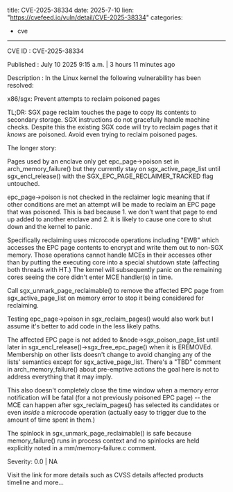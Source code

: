  
title: CVE-2025-38334
date: 2025-7-10
lien: "https://cvefeed.io/vuln/detail/CVE-2025-38334"
categories:
  - cve
---

CVE ID : CVE-2025-38334

Published :  July 10
2025
9:15 a.m. | 3 hours
11 minutes ago

Description : In the Linux kernel
the following vulnerability has been resolved:

x86/sgx: Prevent attempts to reclaim poisoned pages

TL;DR: SGX page reclaim touches the page to copy its contents to
secondary storage. SGX instructions do not gracefully handle machine
checks. Despite this
the existing SGX code will try to reclaim pages
that it _knows_ are poisoned. Avoid even trying to reclaim poisoned pages.

The longer story:

Pages used by an enclave only get epc_page->poison set in
arch_memory_failure() but they currently stay on sgx_active_page_list until
sgx_encl_release()
with the SGX_EPC_PAGE_RECLAIMER_TRACKED flag untouched.

epc_page->poison is not checked in the reclaimer logic meaning that
if other
conditions are met
an attempt will be made to reclaim an EPC page that was
poisoned.  This is bad because 1. we don't want that page to end up added
to another enclave and 2. it is likely to cause one core to shut down
and the kernel to panic.

Specifically
reclaiming uses microcode operations including "EWB" which
accesses the EPC page contents to encrypt and write them out to non-SGX
memory.  Those operations cannot handle MCEs in their accesses other than
by putting the executing core into a special shutdown state (affecting
both threads with HT.)  The kernel will subsequently panic on the
remaining cores seeing the core didn't enter MCE handler(s) in time.

Call sgx_unmark_page_reclaimable() to remove the affected EPC page from
sgx_active_page_list on memory error to stop it being considered for
reclaiming.

Testing epc_page->poison in sgx_reclaim_pages() would also work but I assume
it's better to add code in the less likely paths.

The affected EPC page is not added to &node->sgx_poison_page_list until
later in sgx_encl_release()->sgx_free_epc_page() when it is EREMOVEd.
Membership on other lists doesn't change to avoid changing any of the
lists' semantics except for sgx_active_page_list.  There's a "TBD" comment
in arch_memory_failure() about pre-emptive actions
the goal here is not
to address everything that it may imply.

This also doesn't completely close the time window when a memory error
notification will be fatal (for a not previously poisoned EPC page) --
the MCE can happen after sgx_reclaim_pages() has selected its candidates
or even *inside* a microcode operation (actually easy to trigger due to
the amount of time spent in them.)

The spinlock in sgx_unmark_page_reclaimable() is safe because
memory_failure() runs in process context and no spinlocks are held
explicitly noted in a mm/memory-failure.c comment.

Severity: 0.0 | NA

Visit the link for more details
such as CVSS details
affected products
timeline
and more...
